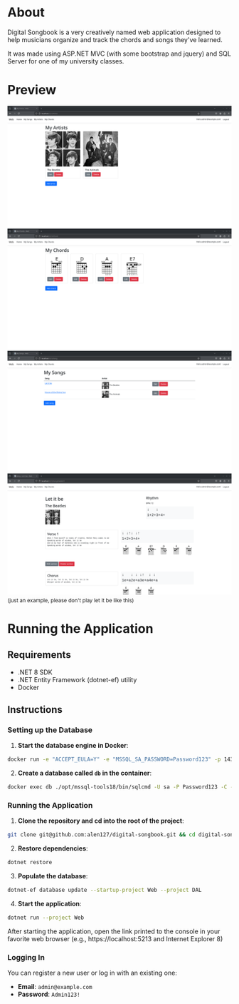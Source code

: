 # About

Digital Songbook is a very creatively named web application designed to help musicians organize and track the chords and songs they've learned.

It was made using ASP.NET MVC (with some bootstrap and jquery) and SQL Server for one of my university classes.

# Preview
![Artists page](screenshots/artists.png)
![Chords page](screenshots/chords.png)
![Songs page](screenshots/songs.png)
![Song view](screenshots/song.png)
<small>(just an example, please don't play let it be like this)</small>

# Running the Application

## Requirements

- .NET 8 SDK
- .NET Entity Framework (dotnet-ef) utility
- Docker

## Instructions

### Setting up the Database

1. **Start the database engine in Docker**:

 ```bash
 docker run -e "ACCEPT_EULA=Y" -e "MSSQL_SA_PASSWORD=Password123" -p 1433:1433 --name db --hostname db -d mcr.microsoft.com/mssql/server:2022-latest
 ```

2. **Create a database called ```db``` in the container**:

```bash
docker exec db ./opt/mssql-tools18/bin/sqlcmd -U sa -P Password123 -C -Q "CREATE DATABASE db;"
```

### Running the Application

1. **Clone the repository and cd into the root of the project**:

```bash
git clone git@github.com:alen127/digital-songbook.git && cd digital-songbook
```


2. **Restore dependencies**:

```bash
dotnet restore
```

3. **Populate the database**: 

```bash
dotnet-ef database update --startup-project Web --project DAL
```

4. **Start the application**: 

```bash
dotnet run --project Web
```

After starting the application, open the link printed to the console in your favorite web browser (e.g., https://localhost:5213 and Internet Explorer 8)

### Logging In

You can register a new user or log in with an existing one:

- **Email**: ```admin@example.com```
- **Password**: ```Admin123!```
